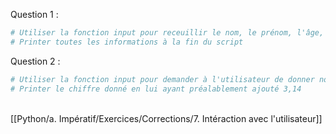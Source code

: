 Question 1 :

```python
# Utiliser la fonction input pour receuillir le nom, le prénom, l'âge, et l'adresse de l'utilisateur 
# Printer toutes les informations à la fin du script
```

Question 2 :

```python
# Utiliser la fonction input pour demander à l'utilisateur de donner nombre entier
# Printer le chiffre donné en lui ayant préalablement ajouté 3,14
```

<br>[[Python/a. Impératif/Exercices/Corrections/7. Intéraction avec l'utilisateur]]


